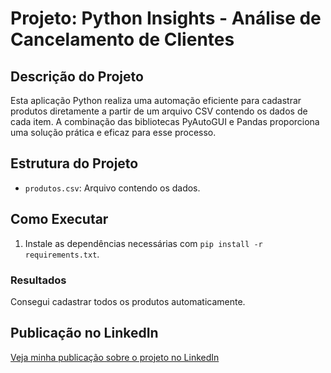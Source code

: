 # Projeto: Python Insights - Análise de Cancelamento de Clientes

## Descrição do Projeto

Esta aplicação Python realiza uma automação eficiente para cadastrar produtos diretamente a partir de um arquivo CSV contendo os dados de cada item. A combinação das bibliotecas PyAutoGUI e Pandas proporciona uma solução prática e eficaz para esse processo.

## Estrutura do Projeto

- `produtos.csv`: Arquivo contendo os dados.

## Como Executar

1. Instale as dependências necessárias com `pip install -r requirements.txt`.

### Resultados
Consegui cadastrar todos os produtos automaticamente.

## Publicação no LinkedIn

[Veja minha publicação sobre o projeto no LinkedIn](https://www.linkedin.com/posts/alex-cavalcanti-198979216_python-data-automaaexaeto-activity-7150456203045773312-10rO?utm_source=share&utm_medium=member_desktop)
